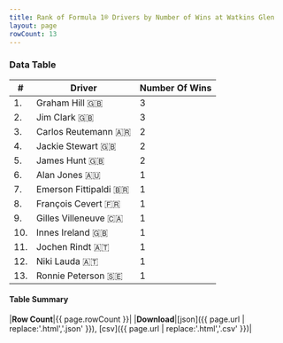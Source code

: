 ```yaml
---
title: Rank of Formula 1® Drivers by Number of Wins at Watkins Glen
layout: page
rowCount: 13
---
```


<canvas id="chart" width="400" height="180"></canvas>
<script>
var data = {
    "datasets": [
        {
            "backgroundColor": [
                "#f3a935",
                "#f3a935",
                "#f3a935",
                "#f3a935",
                "#f3a935",
                "#f3a935",
                "#f3a935",
                "#f3a935",
                "#f3a935",
                "#f3a935",
                "#f3a935",
                "#f3a935",
                "#f3a935"
            ],
            "borderColor": [
                "#f68639",
                "#f68639",
                "#f68639",
                "#f68639",
                "#f68639",
                "#f68639",
                "#f68639",
                "#f68639",
                "#f68639",
                "#f68639",
                "#f68639",
                "#f68639",
                "#f68639"
            ],
            "borderWidth": 1,
            "data": [
                3.0,
                3.0,
                2.0,
                2.0,
                2.0,
                1.0,
                1.0,
                1.0,
                1.0,
                1.0,
                1.0,
                1.0,
                1.0
            ],
            "label": "Number Of Wins"
        }
    ],
    "labels": [
        "Graham Hill",
        "Jim Clark",
        "Carlos Reutemann",
        "Jackie Stewart",
        "James Hunt",
        "Alan Jones",
        "Emerson Fittipaldi",
        "François Cevert",
        "Gilles Villeneuve",
        "Innes Ireland",
        "Jochen Rindt",
        "Niki Lauda",
        "Ronnie Peterson"
    ]
};
var options = {
  legend: {
    display: false
  },
  scales: {
    xAxes: [{
      ticks: {
        beginAtZero: true,
        maxRotation: 180,
        display: window.innerWidth > 800
      }
    }],
    yAxes: [{
      ticks: {
        beginAtZero: true
      }
    }]
  },
  onResize: function(chart, size) {
    chart.options.scales.xAxes[0].ticks.display = size.width > 800;
  }
};
var chart = new Chart("chart", {
    data: data,
    type: 'bar',
    options: options
});
</script>

<!-- div id="chart-navigation">
<button onclick="window.location = chart.toBase64Image();">Save as Image</button>
<button onclick="window.location = chart.toBase64Image();">Hello</button>
<button onclick="window.location = chart.toBase64Image();">Hello</button>
<select>
<option>one</option>
<option>two</option>
<option>three</option>
</select>
</div -->




### Data Table

| # | Driver | Number Of Wins |
|--|--|--|
| 1. | Graham Hill 🇬🇧 | 3 |
| 2. | Jim Clark 🇬🇧 | 3 |
| 3. | Carlos Reutemann 🇦🇷 | 2 |
| 4. | Jackie Stewart 🇬🇧 | 2 |
| 5. | James Hunt 🇬🇧 | 2 |
| 6. | Alan Jones 🇦🇺 | 1 |
| 7. | Emerson Fittipaldi 🇧🇷 | 1 |
| 8. | François Cevert 🇫🇷 | 1 |
| 9. | Gilles Villeneuve 🇨🇦 | 1 |
| 10. | Innes Ireland 🇬🇧 | 1 |
| 11. | Jochen Rindt 🇦🇹 | 1 |
| 12. | Niki Lauda 🇦🇹 | 1 |
| 13. | Ronnie Peterson 🇸🇪 | 1 |

#### Table Summary

|**Row Count**|{{ page.rowCount }}|
|**Download**|[json]({{ page.url | replace:'.html','.json' }}), [csv]({{ page.url | replace:'.html','.csv' }})|
